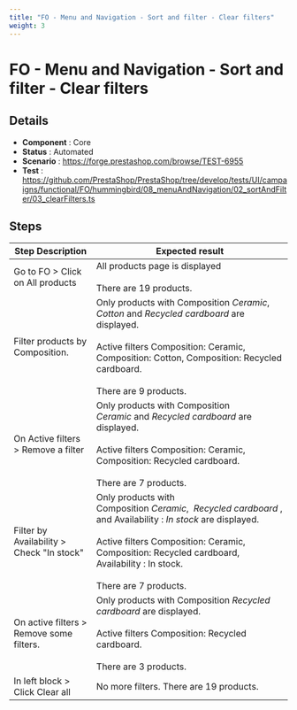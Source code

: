 ```yaml
---
title: "FO - Menu and Navigation - Sort and filter - Clear filters"
weight: 3
---
```


# FO - Menu and Navigation - Sort and filter - Clear filters
## Details
* **Component** : Core
* **Status** : Automated
* **Scenario** : https://forge.prestashop.com/browse/TEST-6955
* **Test** : https://github.com/PrestaShop/PrestaShop/tree/develop/tests/UI/campaigns/functional/FO/hummingbird/08_menuAndNavigation/02_sortAndFilter/03_clearFilters.ts

## Steps
| Step Description | Expected result |
| ----- | ----- |
| Go to FO > Click on All products | All products page is displayed<br><br>There are 19 products. |
| Filter products by Composition. | Only products with Composition *Ceramic*,  *Cotton* and *Recycled cardboard* are displayed.<br><br>Active filters Composition: Ceramic, Composition: Cotton, Composition: Recycled cardboard.<br><br>There are 9 products. |
| On Active filters > Remove a filter | Only products with Composition *Ceramic* and *Recycled cardboard* are displayed.<br><br>Active filters Composition: Ceramic, Composition: Recycled cardboard.<br><br>There are 7 products. |
| Filter by Availability > Check "In stock" | Only products with Composition *Ceramic*,  *Recycled cardboard* , and Availability : *In stock* are displayed.<br><br>Active filters Composition: Ceramic, Composition: Recycled cardboard, Availability : In stock.<br><br>There are 7 products. |
| On active filters > Remove some filters. | Only products with Composition *Recycled cardboard* are displayed.<br><br>Active filters Composition: Recycled cardboard.<br><br>There are 3 products. |
| In left block > Click Clear all | No more filters. There are 19 products. |
